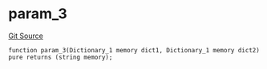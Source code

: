 # param_3
[Git Source](https://github.com/metacontract/mc/blob/df7a49283d8212c99bebd64a186325e91d34c075/resources/devkit/api-reference/Flattened.sol)


```solidity
function param_3(Dictionary_1 memory dict1, Dictionary_1 memory dict2) pure returns (string memory);
```

